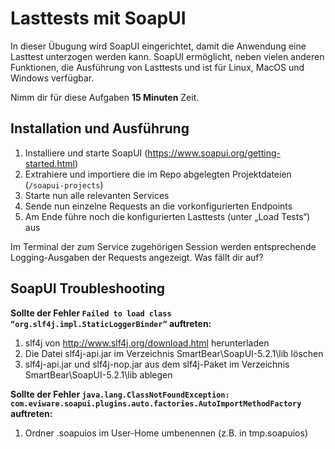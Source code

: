 # Lasttests mit SoapUI
In dieser Übugung wird SoapUI eingerichtet, damit die Anwendung eine Lasttest unterzogen werden kann. SoapUI ermöglicht, neben vielen anderen Funktionen, die Ausführung von Lasttests und ist für Linux, MacOS und Windows verfügbar.

Nimm dir für diese Aufgaben **15 Minuten** Zeit.

## Installation und Ausführung
1. Installiere und starte SoapUI (https://www.soapui.org/getting-started.html)
2. Extrahiere und importiere die im Repo abgelegten Projektdateien (```/soapui-projects```)
3. Starte nun alle relevanten Services
4. Sende nun einzelne Requests an die vorkonfigurierten Endpoints
5. Am Ende führe noch die konfigurierten Lasttests (unter „Load Tests“) aus

Im Terminal der zum Service zugehörigen Session werden entsprechende Logging-Ausgaben der Requests angezeigt. Was fällt dir auf?

## SoapUI Troubleshooting
**Sollte der Fehler ```Failed to load class “org.slf4j.impl.StaticLoggerBinder”``` auftreten:**
1.  slf4j von http://www.slf4j.org/download.html herunterladen
2.  Die Datei slf4j-api.jar im Verzeichnis SmartBear\SoapUI-5.2.1\lib löschen
3.  slf4j-api.jar und slf4j-nop.jar aus dem slf4j-Paket im Verzeichnis SmartBear\SoapUI-5.2.1\lib ablegen

**Sollte der Fehler ``java.lang.ClassNotFoundException: com.eviware.soapui.plugins.auto.factories.AutoImportMethodFactory`` auftreten:**
1. Ordner .soapuios im User-Home umbenennen (z.B. in tmp.soapuios)